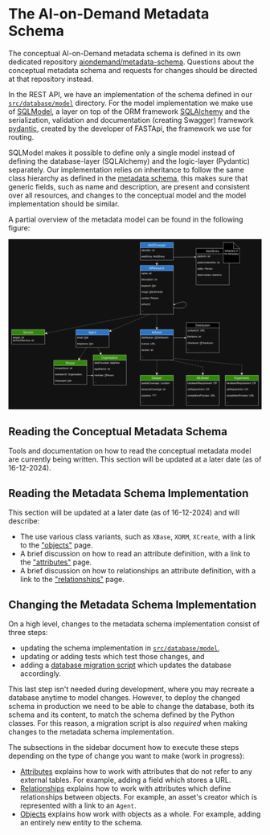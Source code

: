 # The AI-on-Demand Metadata Schema
The conceptual AI-on-Demand metadata schema is defined in its own dedicated repository [aiondemand/metadata-schema](https://github.com/aiondemand/metadata-schema).
Questions about the conceptual metadata schema and requests for changes should be directed at that repository instead.

In the REST API, we have an implementation of the schema defined in our [`src/database/model`](https://github.com/aiondemand/AIOD-rest-api/tree/develop/src/database/model) directory.
For the model implementation we make use of [SQLModel](https://sqlmodel.tiangolo.com/), a layer
on top of the ORM framework [SQLAlchemy](https://www.sqlalchemy.org/) and the serialization,
validation and documentation (creating Swagger) framework [pydantic](https://docs.pydantic.dev/),
created by the developer of FASTApi, the framework we use for routing.

SQLModel makes it possible to define only a single model instead of defining the database-layer
(SQLAlchemy) and the logic-layer (Pydantic) separately.
Our implementation relies on inheritance to follow the same class hierarchy as defined in the [metadata schema](https://github.com/aiondemand/metadata-schema),
this makes sure that generic fields, such as name and description, are present and consistent over all resources,
and changes to the conceptual model and the model implementation should be similar.

A partial overview of the metadata model can be found in the
following figure:

![AIoD Metadata model](../../media/AIoD_Metadata_Model.drawio.png)


## Reading the Conceptual Metadata Schema
Tools and documentation on how to read the conceptual metadata model are currently being written.
This section will be updated at a later date (as of 16-12-2024).

## Reading the Metadata Schema Implementation
This section will be updated at a later date (as of 16-12-2024) and will describe:
 - The use various class variants, such as `XBase`, `XORM`, `XCreate`, with a link to the ["objects"](objects.md) page.
 - A brief discussion on how to read an attribute definition, with a link to the ["attributes"](attributes.md) page.
 - A brief discussion on how to relationships an attribute definition, with a link to the ["relationships"](relationships.md) page.

## Changing the Metadata Schema Implementation
On a high level, changes to the metadata schema implementation consist of three steps: 
 
 * updating the schema implementation in [`src/database/model`](https://github.com/aiondemand/AIOD-rest-api/tree/develop/src/database/model),
 * updating or adding tests which test those changes, and
 * adding a [database migration script]() which updates the database accordingly.

This last step isn't needed during development, where you may recreate a database anytime to model changes.
However, to deploy the changed schema in production we need to be able to change the database,
both its schema and its content, to match the schema defined by the Python classes.
For this reason, a migration script is also _required_ when making changes to the metadata schema implementation.

The subsections in the sidebar document how to execute these steps depending on the type of change you want to make (work in progress):

 - [Attributes](attributes.md) explains how to work with attributes that do not refer to any external tables. For example, adding a field which stores a URL.
 - [Relationships](relationships.md) explains how to work with attributes which define relationships between objects. For example, an asset's creator which is represented with a link to an `Agent`.
 - [Objects](objects.md) explains how work with objects as a whole. For example, adding an entirely new entity to the schema.


